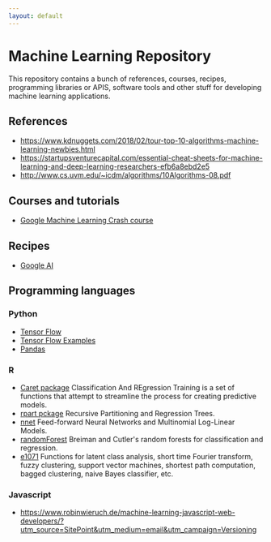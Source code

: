 ```yaml
---
layout: default
---
```

<!-- author: Albredo Sánchez Alberca (asalber@ceu.es)-->

# Machine Learning Repository

This repository contains a bunch of references, courses, recipes, programming libraries or APIS, software tools and other stuff for developing machine learning applications.

## References

- https://www.kdnuggets.com/2018/02/tour-top-10-algorithms-machine-learning-newbies.html
- https://startupsventurecapital.com/essential-cheat-sheets-for-machine-learning-and-deep-learning-researchers-efb6a8ebd2e5
- http://www.cs.uvm.edu/~icdm/algorithms/10Algorithms-08.pdf

## Courses and tutorials

- [Google Machine Learning Crash course](https://developers.google.com/machine-learning/crash-course/)

## Recipes

- [Google AI](https://ai.google/)

## Programming languages

### Python

- [Tensor Flow](https://www.tensorflow.org/)
- [Tensor Flow Examples](https://github.com/aymericdamien/TensorFlow-Examples)
- [Pandas](https://pandas.pydata.org/)

### R

- [Caret package](https://cran.r-project.org/web/packages/caret/) Classification And REgression Training is a set of functions that attempt to streamline the process for creating predictive models.
- [rpart pckage](https://cran.r-project.org/web/packages/rpart/) Recursive Partitioning and Regression Trees.
- [nnet](https://cran.r-project.org/web/packages/nnet/) Feed-forward Neural Networks and Multinomial Log-Linear Models.
- [randomForest](https://cran.r-project.org/web/packages/randomForest/) Breiman and Cutler's random forests for classification and regression.
- [e1071](https://cran.r-project.org/web/packages/e1071/) Functions for latent class analysis, short time Fourier transform, fuzzy clustering, support vector machines, shortest path computation, bagged clustering, naive Bayes classifier, etc.

### Javascript

- https://www.robinwieruch.de/machine-learning-javascript-web-developers/?utm_source=SitePoint&utm_medium=email&utm_campaign=Versioning
